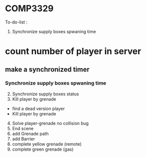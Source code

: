 # COMP3329

To-do-list :
1. Synchronize supply boxes spwaning time 
# count number of player in server 
## make a  synchronized timer 
### Synchronize supply boxes spwaning time 
2. Synchronize supply boxes status
3. Kill player by grenade
- find a dead version player
- Kill player by grenade
4. Solve player-grenade no collision bug
5. End scene
6. add Grenade path 
7. add Barrier
8. complete yellow grenade (remote)
9. complete green grenade (gas)
